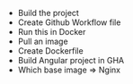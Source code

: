 * Build the project
* Create Github Workflow file
* Run this in Docker
* Pull an image
* Create Dockerfile
* Build Angular project in GHA
* Which base image => Nginx